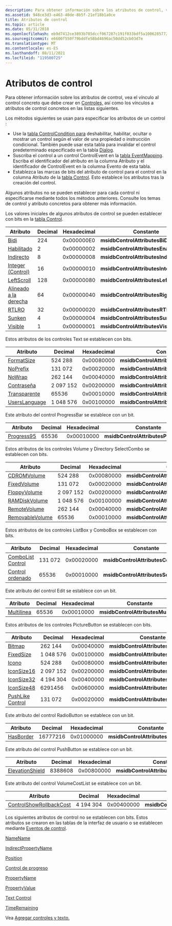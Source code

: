 ```yaml
---
description: Para obtener información sobre los atributos de control, vea el vínculo al control concreto que necesita crear en Controles, así como los vínculos a atributos de control concretos en las listas siguientes.
ms.assetid: 948ce3d3-e463-40de-8b5f-21ef18b1a0ce
title: Atributos de control
ms.topic: article
ms.date: 05/31/2018
ms.openlocfilehash: eb9d7412ce3893b785dccf067287c191f033bdf5a100628577260ff10f74ce1e
ms.sourcegitcommit: e6600f550f79bddfe58bd4696ac50dd52cb03d7e
ms.translationtype: MT
ms.contentlocale: es-ES
ms.lasthandoff: 08/11/2021
ms.locfileid: "119500725"
---
```

# <a name="control-attributes"></a>Atributos de control

Para obtener información sobre los atributos de control, vea el vínculo al control concreto que debe crear en [Controles,](controls.md) así como los vínculos a atributos de control concretos en las listas siguientes.

Los métodos siguientes se usan para especificar los atributos de un control :

-   Use la [tabla ControlCondition para](controlcondition-table.md) deshabilitar, habilitar, ocultar o mostrar un control según el valor de una propiedad o instrucción condicional. También puede usar esta tabla para invalidar el control predeterminado especificado en la tabla [Dialog](dialog-table.md).
-   Suscriba el control a un control ControlEvent en la [tabla EventMapping](eventmapping-table.md). Escriba el identificador del atributo en la columna Atributo y el identificador de ControlEvent en la columna Evento de esta tabla.
-   Establezca las marcas de bits del atributo de control para el control en la columna Atributo de la [tabla Control](control-table.md). Esto establece los atributos tras la creación del control.

Algunos atributos no se pueden establecer para cada control ni especificarse mediante todos los métodos anteriores. Consulte los temas de control y atributo concretos para obtener más información.

Los valores iniciales de algunos atributos de control se pueden establecer con bits en la [tabla Control](control-table.md).



| Atributo                                          | Decimal | Hexadecimal | Constante                               |
|----------------------------------------------------|---------|-------------|----------------------------------------|
| [Bidi](bidi-control-attribute.md)                 | 224     | 0x000000E0  | **msidbControlAttributesBiDi**         |
| [Habilitado](enabled-control-attribute.md)           | 2       | 0x00000002  | **msidbControlAttributesEnabled**      |
| [Indirecto](indirect-control-attribute.md)         | 8       | 0x00000008  | **msidbControlAttributesIndirect**     |
| [Integer (Control)](integer-control-attribute.md)   | 16      | 0x00000010  | **msidbControlAttributesInteger**      |
| [LeftScroll](leftscroll-control-attribute.md)     | 128     | 0x00000080  | **msidbControlAttributesLeftScroll**   |
| [Alineado a la derecha](rightaligned-control-attribute.md) | 64      | 0x00000040  | **msidbControlAttributesRightAligned** |
| [RTLRO](rtlro-control-attribute.md)               | 32      | 0x00000020  | **msidbControlAttributesRTLRO**        |
| [Sunken](sunken-control-attribute.md)             | 4       | 0x00000004  | **msidbControlAttributesSunken**       |
| [Visible](visible-control-attribute.md)           | 1       | 0x00000001  | **msidbControlAttributesVisible**      |



 

Estos atributos de los controles Text se establecen con bits.



| Atributo                                            | Decimal | Hexadecimal | Constante                                |
|------------------------------------------------------|---------|-------------|-----------------------------------------|
| [FormatSize](formatsize-control-attribute.md)       | 524 288  | 0x00080000  | **msidbControlAttributesFormatSize**    |
| [NoPrefix](noprefix-control-attribute.md)           | 131 072  | 0x00020000  | **msidbControlAttributesNoPrefix**      |
| [NoWrap](nowrap-control-attribute.md)               | 262 144  | 0x00040000  | **msidbControlAttributesNoWrap**        |
| [Contraseña](password-control-attribute.md)           | 2 097 152 | 0x00200000  | **msidbControlAttributesPasswordInput** |
| [Transparente](transparent-control-attribute.md)     | 65536   | 0x00010000  | **msidbControlAttributesTransparent**   |
| [UsersLanguage](userslanguage-control-attribute.md) | 1 048 576 | 0x00100000  | **msidbControlAttributesUsersLanguage** |



 

Este atributo del control ProgressBar se establece con un bit.



| Atributo                                      | Decimal | Hexadecimal | Constante                             |
|------------------------------------------------|---------|-------------|--------------------------------------|
| [Progress95](progress95-control-attribute.md) | 65536   | 0x00010000  | **msidbControlAttributesProgress95** |



 

Estos atributos de los controles Volume y Directory SelectCombo se establecen con bits.



| Atributo                                                | Decimal | Hexadecimal | Constante                                  |
|----------------------------------------------------------|---------|-------------|-------------------------------------------|
| [CDROMVolume](cdromvolume-control-attribute.md)         | 524 288  | 0x00080000  | **msidbControlAttributesCDROMVolume**     |
| [FixedVolume](fixedvolume-control-attribute.md)         | 131 072  | 0x00020000  | **msidbControlAttributesFixedVolume**     |
| [FloppyVolume](floppyvolume-control-attribute.md)       | 2 097 152 | 0x00200000  | **msidbControlAttributesFloppyVolume**    |
| [RAMDiskVolume](ramdiskvolume-control-attribute.md)     | 1 048 576 | 0x00100000  | **msidbControlAttributesRAMDiskVolume**   |
| [RemoteVolume](remotevolume-control-attribute.md)       | 262 144  | 0x00040000  | **msidbControlAttributesRemoteVolume**    |
| [RemovableVolume](removablevolume-control-attribute.md) | 65536   | 0x00010000  | **msidbControlAttributesRemovableVolume** |



 

Estos atributos de los controles ListBox y ComboBox se establecen con bits.



| Atributo                                            | Decimal | Hexadecimal | Constante                            |
|------------------------------------------------------|---------|-------------|-------------------------------------|
| [ComboList Control](combolist-control-attribute.md) | 131 072  | 0x00020000  | **msidbControlAttributesComboList** |
| [Control ordenado](sorted-control-attribute.md)       | 65536   | 0x00010000  | **msidbControlAttributesSorted**    |



 

Este atributo del control Edit se establece con un bit.



| Atributo                                    | Decimal | Hexadecimal | Constante                            |
|----------------------------------------------|---------|-------------|-------------------------------------|
| [Multilínea](multiline-control-attribute.md) | 65536   | 0x00010000  | **msidbControlAttributesMultiline** |



 

Estos atributos de los controles PictureButton se establecen con bits.



| Atributo                                          | Decimal | Hexadecimal | Constante                             |
|----------------------------------------------------|---------|-------------|--------------------------------------|
| [Bitmap](bitmap-control-attribute.md)             | 262 144  | 0x00040000  | **msidbControlAttributesBitmap**     |
| [FixedSize](fixedsize-control-attribute.md)       | 1 048 576 | 0x00100000  | **msidbControlAttributesFixedSize**  |
| [Icono](icon-control-attribute.md)                 | 524 288  | 0x00080000  | **msidbControlAttributesIcon**       |
| [IconSize16](iconsize-control-attribute.md)       | 2 097 152 | 0x00200000  | **msidbControlAttributesIconSize16** |
| [IconSize32](iconsize-control-attribute.md)       | 4 194 304 | 0x00400000  | **msidbControlAttributesIconSize32** |
| [IconSize48](iconsize-control-attribute.md)       | 6291456 | 0x00600000  | **msidbControlAttributesIconSize48** |
| [PushLike Control](pushlike-control-attribute.md) | 131 072  | 0x00020000  | **msidbControlAttributesPushLike**   |



 

Este atributo del control RadioButton se establece con un bit.



| Atributo                                    | Decimal  | Hexadecimal | Constante                            |
|----------------------------------------------|----------|-------------|-------------------------------------|
| [HasBorder](hasborder-control-attribute.md) | 16777216 | 0x01000000  | **msidbControlAttributesHasBorder** |



 

Este atributo del control PushButton se establece con un bit.



| Atributo                                        | Decimal | Hexadecimal | Constante                                  |
|--------------------------------------------------|---------|-------------|-------------------------------------------|
| [ElevationShield](elevationshield-attribute.md) | 8388608 | 0x00800000  | **msidbControlAttributesEentaciónShield** |



 

Este atributo del control VolumeCostList se establece con un bit.



| Atributo                                                                | Decimal | Hexadecimal | Constante                         |
|--------------------------------------------------------------------------|---------|-------------|----------------------------------|
| [ControlShowRollbackCost](controlshowrollbackcost-control-attribute.md) | 4 194 304 | 0x00400000  | **msidbControlShowRollbackCost** |



 

Los siguientes atributos de control no se establecen con bits. Estos atributos se crearon en las tablas de la interfaz de usuario o se establecen mediante [Eventos de control](control-events.md).

[NameName](billboardname-control-attribute.md)

 

[IndirectPropertyName](indirectpropertyname-control-attribute.md)

 

[Position](position-control-attribute.md)

 

[Control de progreso](progress-control-attribute.md)

 

[PropertyName](propertyname-control-attribute.md)

 

[PropertyValue](propertyvalue-control-attribute.md)

 

[Text Control](text-control-attribute.md)

 

[TimeRemaining](timeremaining-control-attribute.md)

Vea [Agregar controles y texto.](adding-controls-and-text.md)

 

 



